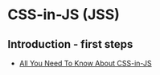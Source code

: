 # CSS-in-JS (JSS)

## Introduction - first steps
- [All You Need To Know About CSS-in-JS](https://hackernoon.com/all-you-need-to-know-about-css-in-js-984a72d48ebc)
